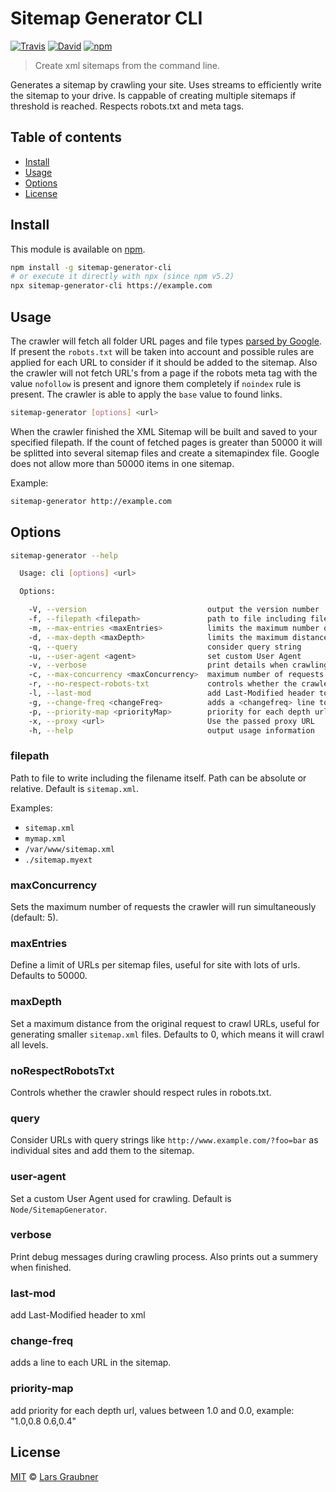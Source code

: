 # Sitemap Generator CLI

[![Travis](https://img.shields.io/travis/lgraubner/sitemap-generator-cli.svg)](https://travis-ci.org/lgraubner/sitemap-generator-cli) [![David](https://img.shields.io/david/lgraubner/sitemap-generator-cli.svg)](https://david-dm.org/lgraubner/sitemap-generator-cli) [![npm](https://img.shields.io/npm/v/sitemap-generator-cli.svg)](https://www.npmjs.com/package/sitemap-generator-cli)

> Create xml sitemaps from the command line.

Generates a sitemap by crawling your site. Uses streams to efficiently write the sitemap to your drive. Is cappable of creating multiple sitemaps if threshold is reached. Respects robots.txt and meta tags.

## Table of contents

- [Install](#install)
- [Usage](#usage)
- [Options](#options)
- [License](#license)

## Install

This module is available on [npm](https://www.npmjs.com/).

```BASH
npm install -g sitemap-generator-cli
# or execute it directly with npx (since npm v5.2)
npx sitemap-generator-cli https://example.com
```

## Usage

The crawler will fetch all folder URL pages and file types [parsed by Google](https://support.google.com/webmasters/answer/35287?hl=en). If present the `robots.txt` will be taken into account and possible rules are applied for each URL to consider if it should be added to the sitemap. Also the crawler will not fetch URL's from a page if the robots meta tag with the value `nofollow` is present and ignore them completely if `noindex` rule is present. The crawler is able to apply the `base` value to found links.

```BASH
sitemap-generator [options] <url>
```

When the crawler finished the XML Sitemap will be built and saved to your specified filepath. If the count of fetched pages is greater than 50000 it will be splitted into several sitemap files and create a sitemapindex file. Google does not allow more than 50000 items in one sitemap.

Example:

```BASH
sitemap-generator http://example.com
```

## Options

```BASH
sitemap-generator --help

  Usage: cli [options] <url>

  Options:

    -V, --version                           output the version number
    -f, --filepath <filepath>               path to file including filename (default: sitemap.xml)
    -m, --max-entries <maxEntries>          limits the maximum number of URLs per sitemap file (default: 50000)
    -d, --max-depth <maxDepth>              limits the maximum distance from the original request (default: 0)
    -q, --query                             consider query string
    -u, --user-agent <agent>                set custom User Agent
    -v, --verbose                           print details when crawling
    -c, --max-concurrency <maxConcurrency>  maximum number of requests the crawler will run simultaneously (default: 5)
    -r, --no-respect-robots-txt             controls whether the crawler should respect rules in robots.txt
    -l, --last-mod                          add Last-Modified header to xml
    -g, --change-freq <changeFreq>          adds a <changefreq> line to each URL in the sitemap.
    -p, --priority-map <priorityMap>        priority for each depth url, values between 1.0 and 0.0, example: "1.0,0.8 0.6,0.4"
    -x, --proxy <url>                       Use the passed proxy URL
    -h, --help                              output usage information
```

### filepath

Path to file to write including the filename itself. Path can be absolute or relative. Default is `sitemap.xml`.

Examples:

- `sitemap.xml`
- `mymap.xml`
- `/var/www/sitemap.xml`
- `./sitemap.myext`

### maxConcurrency

Sets the maximum number of requests the crawler will run simultaneously (default: 5).

### maxEntries

Define a limit of URLs per sitemap files, useful for site with lots of urls. Defaults to 50000.

### maxDepth

Set a maximum distance from the original request to crawl URLs, useful for generating smaller `sitemap.xml` files. Defaults to 0, which means it will crawl all levels.

### noRespectRobotsTxt

Controls whether the crawler should respect rules in robots.txt.

### query

Consider URLs with query strings like `http://www.example.com/?foo=bar` as individual sites and add them to the sitemap.

### user-agent

Set a custom User Agent used for crawling. Default is `Node/SitemapGenerator`.

### verbose

Print debug messages during crawling process. Also prints out a summery when finished.

### last-mod

add Last-Modified header to xml

### change-freq

adds a <changefreq> line to each URL in the sitemap.

### priority-map

add priority for each depth url, values between 1.0 and 0.0, example: "1.0,0.8 0.6,0.4"

## License

[MIT](https://github.com/lgraubner/sitemap-generator/blob/master/LICENSE) © [Lars Graubner](https://larsgraubner.com)
